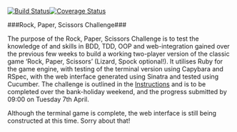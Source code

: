 [![Build Status](https://travis-ci.org/Gwasanaethau/rps-challenge.svg?branch=master)](https://travis-ci.org/Gwasanaethau/rps-challenge)[![Coverage Status](https://coveralls.io/repos/Gwasanaethau/rps-challenge/badge.svg?branch=master)](https://coveralls.io/r/Gwasanaethau/rps-challenge?branch=master)

###Rock, Paper, Scissors Challenge###

The purpose of the Rock, Paper, Scissors Challenge is to test the knowledge of and skills in BDD, TDD, OOP and web-integration gained over the previous few weeks to build a working two-player version of the classic game ‘Rock, Paper, Scissors’ (Lizard, Spock optional!). It utilises Ruby for the game engine, with testing of the terminal version using Capybara and RSpec, with the web interface generated using Sinatra and tested using Cucumber. The challenge is outlined in the [Instructions](./Instructions.md) and is to be completed over the bank-holiday weekend, and the progress submitted by 09:00 on Tuesday 7th April.

Although the terminal game is complete, the web interface is still being constructed at this time. Sorry about that!
